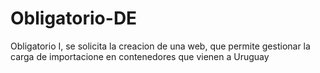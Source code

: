 # Obligatorio-DE

Obligatorio I, se solicita la creacion de una web, que permite gestionar la carga de importacione en contenedores que vienen a Uruguay
